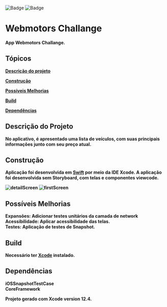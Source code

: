 ![Badge](https://img.shields.io/badge/Swift-FA7343?style=for-the-badge&logo=swift&logoColor=white) ![Badge](https://img.shields.io/badge/iOS-000000?style=for-the-badge&logo=Apple&logoColor=white)


# Webmotors Challange

<b>App Webmotors Challange.<br>

## Tópicos 

 [Descrição do projeto](#descrição-do-projeto)
 
 [Construção](#construção)
 
 [Possíveis Melhorias](#possíveis-melhorias)
 
 [Build](#build)
 
 [Dependências](#dependencias)


## Descrição do Projeto
<b>No aplicativo, é apresentado uma lista de veículos, com suas principais informações junto com seu preço atual. <br>

## Construção
Aplicação foi desenvolvida em [Swift](https://www.apple.com/br/swift/) por meio da IDE Xcode.
A aplicação foi desenvolvida sem Storyboard, com telas e componentes viewcode.
 
![detailScreen](https://user-images.githubusercontent.com/65302846/146732017-566f91e7-fe61-4f0c-b2d7-d7116a911f45.png)
![firstScreen](https://user-images.githubusercontent.com/65302846/146732021-256f85ce-046d-4871-96b1-5b69386e0fc7.png)


## Possíveis Melhorias
<b>Expansões</b>: Adicionar testes unitários da camada de network<br>
<b>Acessibilidade</b>: Aplicar acessibilidade das telas.<br>
<b>Testes</b>: Aplicação de testes de Snapshot.

## Build
Necessário ter [Xcode](https://developer.apple.com/xcode/) instalado.

## Dependências
<b>iOSSnapshotTestCase<br>
<b>CoreFramework<br>
 
Projeto gerado com Xcode version 12.4.
